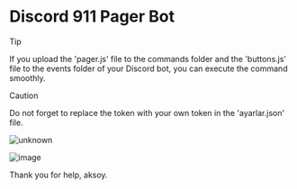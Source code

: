 # Discord 911 Pager Bot

> [!TIP]
> If you upload the 'pager.js' file to the commands folder and the 'buttons.js' file to the events folder of your Discord bot, you can execute the command smoothly.

> [!CAUTION]
> Do not forget to replace the token with your own token in the 'ayarlar.json' file.


![unknown](https://github.com/ulasbayraktar/pager-bot/assets/73671806/df0536ae-db42-4cea-9e5e-82deab6bbf26)

![image](https://github.com/ulasbayraktar/pager-bot/assets/73671806/7130ba75-89f7-4910-b9c1-f7a9a8fd4b88)

Thank you for help, aksoy.
